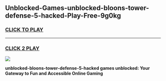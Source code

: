 
## Unblocked-Games-unblocked-bloons-tower-defense-5-hacked-Play-Free-9g0kg
<h3>
<a href="https://premium76.site?title=unblocked-bloons-tower-defense-5-hacked&ref=19M">CLICK TO PLAY</a></h3>
<hr>

<h3>
<a href="https://premium76.site?title=unblocked-bloons-tower-defense-5-hacked&ref=19M">CLICK 2 PLAY</a>
  
</h3>

<a href="https://premium76.site?title=unblocked-bloons-tower-defense-5-hacked&ref=19M"><img src="https://clearcache.store/games.png"></a>


**unblocked-bloons-tower-defense-5-hacked games unblocked: Your Gateway to Fun and Accessible Online Gaming**
